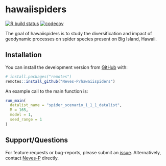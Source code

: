 
<!-- README.md is generated from README.Rmd. Please edit that file -->

# hawaiispiders

<!-- badges: start -->

[![R build
status](https://github.com/Neves-P/hawaiispiders/workflows/R-CMD-check/badge.svg)](https://github.com/Neves-P/hawaiispiders/actions)
[![codecov](https://codecov.io/gh/Neves-P/hawaiispiders/branch/master/graph/badge.svg?token=RXzIKuJ8wa)](https://codecov.io/gh/Neves-P/hawaiispiders)
<!-- badges: end -->

The goal of hawaiispiders is to study the diversification and impact of
geodynamic processes on spider species present on Big Island, Hawaii.

## Installation

You can install the development version from
[GitHub](https://github.com/) with:

``` r
# install.packages("remotes")
remotes::install_github("Neves-P/hawaiispiders")
```

An example call to the main function is:

``` r
run_main(
  datalist_name = "spider_scenario_1_1_1_datalist",
  M = 165,
  model = 1,
  seed_range = 1
)
```

## Support/Questions

For feature requests or bug-reports, please submit an
[issue](https://github.com/Neves-P/hawaiispiders/issues/new).
Alternatively, contact [Neves-P](https://github.com/Neves-P) directly.
